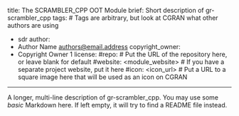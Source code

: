 title: The SCRAMBLER_CPP OOT Module
brief: Short description of gr-scrambler_cpp
tags: # Tags are arbitrary, but look at CGRAN what other authors are using
  - sdr
author:
  - Author Name <authors@email.address>
copyright_owner:
  - Copyright Owner 1
license:
#repo: # Put the URL of the repository here, or leave blank for default
#website: <module_website> # If you have a separate project website, put it here
#icon: <icon_url> # Put a URL to a square image here that will be used as an icon on CGRAN
---
A longer, multi-line description of gr-scrambler_cpp.
You may use some *basic* Markdown here.
If left empty, it will try to find a README file instead.

